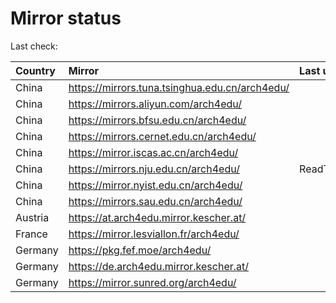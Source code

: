 <script src="./time.js"></script>
# Mirror status
Last check: <script type="text/javascript">localize(1731770617.8444548);</script>

|Country|Mirror|Last update|
|:------|:-----|:----------|
|China|https://mirrors.tuna.tsinghua.edu.cn/arch4edu/|<script type="text/javascript">localize(1731739392);</script>|
|China|https://mirrors.aliyun.com/arch4edu/|<script type="text/javascript">localize(1731739392);</script>|
|China|https://mirrors.bfsu.edu.cn/arch4edu/|<script type="text/javascript">localize(1731739392);</script>|
|China|https://mirrors.cernet.edu.cn/arch4edu/|<script type="text/javascript">localize(1731739392);</script>|
|China|https://mirror.iscas.ac.cn/arch4edu/|<script type="text/javascript">localize(1731739392);</script>|
|China|https://mirrors.nju.edu.cn/arch4edu/|ReadTimeout|
|China|https://mirror.nyist.edu.cn/arch4edu/|<script type="text/javascript">localize(1731739392);</script>|
|China|https://mirrors.sau.edu.cn/arch4edu/|<script type="text/javascript">localize(1729319991);</script>|
|Austria|https://at.arch4edu.mirror.kescher.at/|<script type="text/javascript">localize(1731739392);</script>|
|France|https://mirror.lesviallon.fr/arch4edu/|<script type="text/javascript">localize(1731739392);</script>|
|Germany|https://pkg.fef.moe/arch4edu/|<script type="text/javascript">localize(1731739392);</script>|
|Germany|https://de.arch4edu.mirror.kescher.at/|<script type="text/javascript">localize(1731739392);</script>|
|Germany|https://mirror.sunred.org/arch4edu/|<script type="text/javascript">localize(1731739392);</script>|

<script src="./tablefilter/tablefilter.js"></script>
<script src="./table.js"></script>